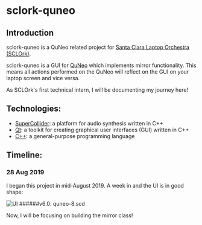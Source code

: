 # sclork-quneo

## Introduction
sclork-quneo is a QuNeo related project for [Santa Clara Laptop Orchestra (SCLOrk)](https://www.scu.edu/cas/music/ensembles/sclork/).

sclork-quneo is a GUI for [QuNeo](https://www.keithmcmillen.com/products/quneo/) which implements mirror functionality. 
This means all actions performed on the QuNeo will reflect on the GUI on your laptop screen and vice versa. 

As SCLOrk's first technical intern, I will be documenting my journey here! 

## Technologies:
* [SuperCollider](https://github.com/supercollider/supercollider): a platform for audio synthesis written in C++
* [Qt](https://en.wikipedia.org/wiki/Qt_(software)): a toolkit for creating graphical user interfaces (GUI) written in C++
* [C++](https://en.wikipedia.org/wiki/C%2B%2B): a general-purpose programming language

## Timeline:

### 28 Aug 2019
I began this project in mid-August 2019. A week in and the UI is in good shape:

![UI](https://github.com/tanya-sonker/sclork-quneo/blob/master/Screen%20Shot%202019-08-27%20at%204.51.19%20PM.png)
######v6.0: quneo-8.scd

Now, I will be focusing on building the mirror class!
